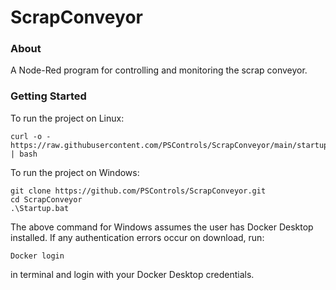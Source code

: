 ScrapConveyor
=============

### About

A Node-Red program for controlling and monitoring the scrap conveyor.

### Getting Started

To run the project on Linux: 
```
curl -o - https://raw.githubusercontent.com/PSControls/ScrapConveyor/main/startup.sh | bash
```

To run the project on Windows:
```
git clone https://github.com/PSControls/ScrapConveyor.git
cd ScrapConveyor
.\Startup.bat
```
The above command for Windows assumes the user has Docker Desktop installed. If any authentication errors occur on download, run: 
```
Docker login
```
in terminal and login with your Docker Desktop credentials. 

